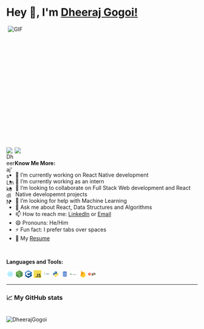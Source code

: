 ### <h1>Hey 👋, I'm <a href="https://dheerajgogoi.github.io" target="_blank">Dheeraj Gogoi!</a></h1>

  <img align="right" alt="GIF" src="https://github.com/abhisheknaiidu/abhisheknaiidu/blob/master/code.gif?raw=true" width="500" height="320" />
 
<a href="https://www.linkedin.com/in/dheeraj-gogoi-68337b1b5/">
  <img align="left" alt="Dheeraj's LinkedIN" width="22px" src="https://raw.githubusercontent.com/peterthehan/peterthehan/master/assets/linkedin.svg" />
</a>

 ![](https://visitor-badge.glitch.me/badge?page_id=DheerajGogoi.DheerajGogoi)

**Know Me More:**
- 🔭 I’m currently working on React Native development
- 🌱 I’m currently working as an intern
- 👯 I’m looking to collaborate on Full Stack Web development and React Native developemnt projects
- 🤔 I’m looking for help with Machine Learning
- 💬 Ask me about React, Data Structures and Algorithms
- 📫 How to reach me: [LinkedIn](https://www.linkedin.com/in/dheeraj-gogoi-68337b1b5/) or [Email](mailto:dheerajgogoi2@gmail.com)
- 😄 Pronouns: He/Him
- ⚡ Fun fact: I prefer tabs over spaces
- 📝 My [Resume](https://drive.google.com/file/d/1zjvRUsWEpjnby7cKDt5k0uUEcPZrsay4/view)

<br />

**Languages and Tools:**  

<code><img height="20" src="https://raw.githubusercontent.com/github/explore/80688e429a7d4ef2fca1e82350fe8e3517d3494d/topics/react/react.png"></code>
<code><img height="20" src="https://raw.githubusercontent.com/github/explore/80688e429a7d4ef2fca1e82350fe8e3517d3494d/topics/nodejs/nodejs.png"></code>
<code><img height="20" src="https://raw.githubusercontent.com/github/explore/80688e429a7d4ef2fca1e82350fe8e3517d3494d/topics/cpp/cpp.png"></code>
<code><img height="20" src="https://raw.githubusercontent.com/github/explore/80688e429a7d4ef2fca1e82350fe8e3517d3494d/topics/javascript/javascript.png"></code>
<code><img height="20" src="https://raw.githubusercontent.com/github/explore/80688e429a7d4ef2fca1e82350fe8e3517d3494d/topics/java/java.png"></code>
<code><img height="20" src="https://raw.githubusercontent.com/github/explore/80688e429a7d4ef2fca1e82350fe8e3517d3494d/topics/python/python.png"></code>
<code><img height="20" src="https://raw.githubusercontent.com/github/explore/80688e429a7d4ef2fca1e82350fe8e3517d3494d/topics/sql/sql.png"></code>
<code><img height="20" src="https://raw.githubusercontent.com/github/explore/80688e429a7d4ef2fca1e82350fe8e3517d3494d/topics/mongodb/mongodb.png"></code>
<code><img height="20" src="https://raw.githubusercontent.com/github/explore/80688e429a7d4ef2fca1e82350fe8e3517d3494d/topics/firebase/firebase.png"></code>
<code><img height="20" src="https://raw.githubusercontent.com/github/explore/80688e429a7d4ef2fca1e82350fe8e3517d3494d/topics/git/git.png"></code>

---

### 📈 My GitHub stats

<br>

<img src="https://github-readme-stats.vercel.app/api?username=DheerajGogoi&show_icons=true&theme=gotham" alt="DheerajGogoi" />
